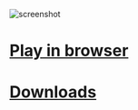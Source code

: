 ![screenshot](https://raw.githubusercontent.com/adrienmalin/TETRIS3000/master/web/screenshot.png "Screenshot")

# [Play in browser](https://adrienmalin.github.io/TETRIS3000/web/TETRIS3000.html)

# [Downloads](https://github.com/adrienmalin/TETRIS3000/releases)

